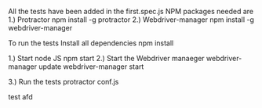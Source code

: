 All the tests have been added in the first.spec.js
NPM packages needed are
1.) Protractor
  npm install -g protractor
2.) Webdriver-manager
  npm install -g webdriver-manager


To run the tests
Install all dependencies
npm install

 1.) Start node JS
 npm start
2.) Start the Webdriver manaeger
  webdriver-manager update
  webdriver-manager start



3.) Run the tests
protractor conf.js


test
afd
